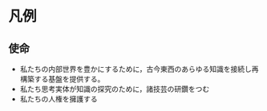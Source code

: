 # 凡例
## 使命
+ 私たちの内部世界を豊かにするために，古今東西のあらゆる知識を接続し再構築する基盤を提供する。
+ 私たち思考実体が知識の探究のために，諸技芸の研鑽をつむ
+ 私たちの人権を擁護する
